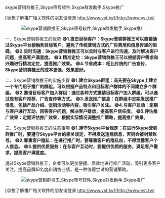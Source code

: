 skype营销群推王,Skype筛号软件,Skype群发助手,Skype推广

[😍想了解推广相关软件的朋友请登录 http://www.vst.tw](http://www.vst.tw)

 <center><img src="https://vst.tw/MP4/tuiguang/png/1.png" alt="skype营销群推王,Skype筛号软件,Skype群发助手,Skype推广"></center>

一、Skype营销群推王的优势
**😄1.直击目标客户：Skype营销群推王可以直接通过Skype平台接触到目标客户，避免了传统营销方式的广告费用和信息传递的阻碍。**
**😄2.实时沟通：Skype营销群推王可以实时与客户进行沟通，及时解决客户问题，提高客户满意度。**
**😄3.精准定位：Skype营销群推王可以根据客户需求和兴趣进行精准定位，提高推广效果。**
**😄4.节省成本：相比传统的广告宣传，Skype营销群推王的成本更低，效果更好。**

二、Skype营销群推王的实施步骤
**😄1.建立Skype群组：首先要在Skype上建立一个专门用于推广的群组，可以根据产品特点和目标客户群体的不同建立多个群组。**
**😄2.邀请目标客户加入群组：通过各种方式邀请目标客户加入群组，可以通过现有客户推荐、广告宣传等方式。**
**😄3.发送推广信息：在群组中定期发送推广信息，包括产品介绍、促销活动等内容，吸引客户关注。**
**😄4.与客户互动：定期与客户进行互动，回答客户问题，解决客户疑虑，提高客户信任度。**
**😄5.评估推广效果：定期评估推广效果，根据实际情况调整推广策略，提高推广效果。**

三、Skype营销群推王的注意事项
**😄1.遵守Skype平台规定：在进行Skype营销群推广时，要遵守Skype平台的相关规定，不得发送违规信息，否则会被封禁账号。**
**😄2.尊重客户隐私：在进行推广时，要尊重客户的隐私权，不得泄露客户个人信息。**
**😄3.提供优质服务：在与客户互动时，要提供优质的服务，满足客户需求，提高客户满意度。**

通过Skype营销群推王，企业可以更加便捷、高效地进行推广活动，吸引更多客户关注，提高品牌知名度和销售业绩，是一种值得尝试的营销策略。

 <center><img src="https://vst.tw/MP4/tuiguang/png/8.png" alt="skype营销群推王,Skype筛号软件,Skype群发助手,Skype推广"></center>

[😍想了解推广相关软件的朋友请登录 http://www.vst.tw](http://www.vst.tw)



